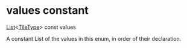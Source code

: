 


# values constant







[List](https://api.flutter.dev/flutter/dart-core/List-class.html)&lt;[TileType](../../enums_enums/TileType.md)> const values
  




<p>A constant List of the values in this enum, in order of their declaration.</p>










